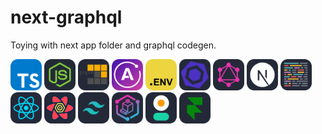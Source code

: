 # next-graphql

Toying with next app folder and graphql codegen.

<!-- readme-package-icons start -->

<p align="left"><a href="https://www.typescriptlang.org/docs/" target="_blank"><img height="50" src="https://raw.githubusercontent.com/jpb06/jpb06/master/icons/TypeScript.svg" /></a>&nbsp;<a href="https://nodejs.org/en/docs/" target="_blank"><img height="50" src="https://raw.githubusercontent.com/jpb06/jpb06/master/icons/NodeJS-Dark.svg" /></a>&nbsp;<a href="https://pnpm.io/motivation" target="_blank"><img height="50" src="https://raw.githubusercontent.com/jpb06/jpb06/master/icons/Pnpm-Dark.svg" /></a>&nbsp;<a href="https://www.apollographql.com/docs/react/" target="_blank"><img height="50" src="https://raw.githubusercontent.com/jpb06/jpb06/master/icons/Apollo.svg" /></a>&nbsp;<a href="https://github.com/motdotla/dotenv#readme" target="_blank"><img height="50" src="https://raw.githubusercontent.com/jpb06/jpb06/master/icons/Dotenv-Dark.svg" /></a>&nbsp;<a href="https://eslint.org/docs/latest/" target="_blank"><img height="50" src="https://raw.githubusercontent.com/jpb06/jpb06/master/icons/Eslint-Dark.svg" /></a>&nbsp;<a href="https://graphql.org/learn/" target="_blank"><img height="50" src="https://raw.githubusercontent.com/jpb06/jpb06/master/icons/GraphQL-Dark.svg" /></a>&nbsp;<a href="https://nextjs.org/docs/getting-started" target="_blank"><img height="50" src="https://raw.githubusercontent.com/jpb06/jpb06/master/icons/NextJS-Dark.svg" /></a>&nbsp;<a href="https://prettier.io/docs/en/index.html" target="_blank"><img height="50" src="https://raw.githubusercontent.com/jpb06/jpb06/master/icons/Prettier-Dark.svg" /></a>&nbsp;<a href="https://reactjs.org/docs/getting-started.html" target="_blank"><img height="50" src="https://raw.githubusercontent.com/jpb06/jpb06/master/icons/React-Dark.svg" /></a>&nbsp;<a href="https://tanstack.com/query/v4/docs/overview" target="_blank"><img height="50" src="https://raw.githubusercontent.com/jpb06/jpb06/master/icons/ReactQuery-Dark.svg" /></a>&nbsp;<a href="https://tailwindcss.com/docs/installation" target="_blank"><img height="50" src="https://raw.githubusercontent.com/jpb06/jpb06/master/icons/TailwindCSS-Dark.svg" /></a>&nbsp;<a href="https://graphql.org/learn/" target="_blank"><img height="50" src="https://raw.githubusercontent.com/jpb06/jpb06/master/icons/GrapgqlCodegen-Dark.svg" /></a>&nbsp;<a href="https://daisyui.com/docs/install/" target="_blank"><img height="50" src="https://raw.githubusercontent.com/jpb06/jpb06/master/icons/DaisyUi-Dark.svg" /></a>&nbsp;<a href="https://www.framer.com/motion/introduction/" target="_blank"><img height="50" src="https://raw.githubusercontent.com/jpb06/jpb06/master/icons/FramerMotion-Dark.svg" /></a></p>

<!-- readme-package-icons end -->
